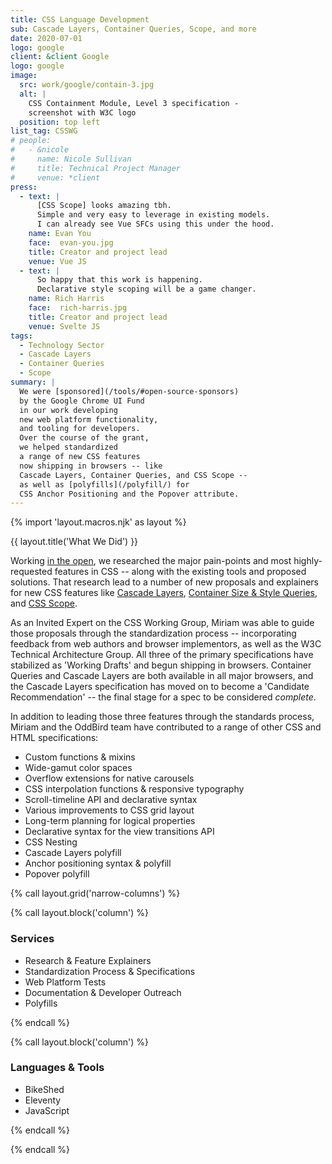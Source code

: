 ```yaml
---
title: CSS Language Development
sub: Cascade Layers, Container Queries, Scope, and more
date: 2020-07-01
logo: google
client: &client Google
logo: google
image:
  src: work/google/contain-3.jpg
  alt: |
    CSS Containment Module, Level 3 specification -
    screenshot with W3C logo
  position: top left
list_tag: CSSWG
# people:
#   - &nicole
#     name: Nicole Sullivan
#     title: Technical Project Manager
#     venue: *client
press:
  - text: |
      [CSS Scope] looks amazing tbh.
      Simple and very easy to leverage in existing models.
      I can already see Vue SFCs using this under the hood.
    name: Evan You
    face:  evan-you.jpg
    title: Creator and project lead
    venue: Vue JS
  - text: |
      So happy that this work is happening.
      Declarative style scoping will be a game changer.
    name: Rich Harris
    face:  rich-harris.jpg
    title: Creator and project lead
    venue: Svelte JS
tags:
  - Technology Sector
  - Cascade Layers
  - Container Queries
  - Scope
summary: |
  We were [sponsored](/tools/#open-source-sponsors)
  by the Google Chrome UI Fund
  in our work developing
  new web platform functionality,
  and tooling for developers.
  Over the course of the grant,
  we helped standardized
  a range of new CSS features
  now shipping in browsers -- like
  Cascade Layers, Container Queries, and CSS Scope --
  as well as [polyfills](/polyfill/) for
  CSS Anchor Positioning and the Popover attribute.
---
```


{% import 'layout.macros.njk' as layout %}

{{ layout.title('What We Did') }}

Working [in the open](https://css.oddbird.net/),
we researched the major pain-points
and most highly-requested features in CSS --
along with the existing tools and proposed solutions.
That research lead to a number of
new proposals and explainers
for new CSS features
like [Cascade Layers](/tags/cascade-layers/),
[Container Size & Style Queries](/tags/container-queries/),
and [CSS Scope](/tags/css-scope/).

As an Invited Expert on the CSS Working Group,
Miriam was able to guide those proposals
through the standardization process --
incorporating feedback from web authors and browser implementors,
as well as the W3C Technical Architecture Group.
All three of the primary specifications
have stabilized as 'Working Drafts'
and begun shipping in browsers.
Container Queries and Cascade Layers
are both available in all major browsers,
and the Cascade Layers specification
has moved on to become a 'Candidate Recommendation' --
the final stage for a spec to be considered _complete_.

In addition to leading those three features
through the standards process,
Miriam and the OddBird team have contributed
to a range of other CSS and HTML specifications:

- Custom functions & mixins
- Wide-gamut color spaces
- Overflow extensions for native carousels
- CSS interpolation functions & responsive typography
- Scroll-timeline API and declarative syntax
- Various improvements to CSS grid layout
- Long-term planning for logical properties
- Declarative syntax for the view transitions API
- CSS Nesting
- Cascade Layers polyfill
- Anchor positioning syntax & polyfill
- Popover polyfill

{% call layout.grid('narrow-columns') %}

{% call layout.block('column') %}

### Services

- Research & Feature Explainers
- Standardization Process & Specifications
- Web Platform Tests
- Documentation & Developer Outreach
- Polyfills

{% endcall %}

{% call layout.block('column') %}

### Languages & Tools

- BikeShed
- Eleventy
- JavaScript

{% endcall %}

{% endcall %}
